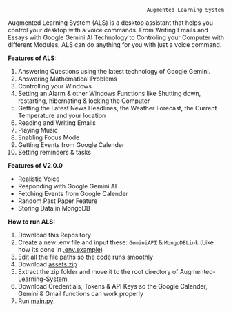                                                  Augmented Learning System

Augmented Learning System (ALS) is a desktop assistant that helps you control your desktop with a voice commands. From Writing Emails and Essays with Google Gemini AI Technology to Controling your Computer with different Modules, ALS can do anything for you with just a voice command.

**Features of ALS:**
1. Answering Questions using the latest technology of Google Gemini.
2. Answering Mathematical Problems
3. Controlling your Windows
4. Setting an Alarm & other Windows Functions like Shutting down, restarting, hibernating & locking the Computer
5. Getting the Latest News Headlines, the Weather Forecast, the Current Temperature and your location
6. Reading and Writing Emails
7. Playing Music
8. Enabling Focus Mode
9. Getting Events from Google Calender
10. Setting reminders & tasks

**Features of V2.0.0**
- Realistic Voice
- Responding with Google Gemini AI
- Fetching Events from Google Calender
- Random Past Paper Feature
- Storing Data in MongoDB

**How to run ALS:**
1. Download this Repository
2. Create a new .env file and input these: `GeminiAPI` & `MongoDBLink` (Like how its done in [.env.example](https://github.com/juzcallmekaushik/Augmented-Learning-System/blob/main/.env.example))
3. Edit all the file paths so the code runs smoothly
4. Download [assets.zip](https://drive.google.com/file/d/1fyFzAM2_j_IjNoK-hxxJe4ix7PW0ipL4/view?usp=drive_link)
5. Extract the zip folder and move it to the root directory of Augmented-Learning-System
6. Download Credentials, Tokens & API Keys so the Google Calender, Gemini & Gmail functions can work properly
7. Run [main.py](https://github.com/juzcallmekaushik/Augmented-Learning-System/blob/main/src/main.py)
